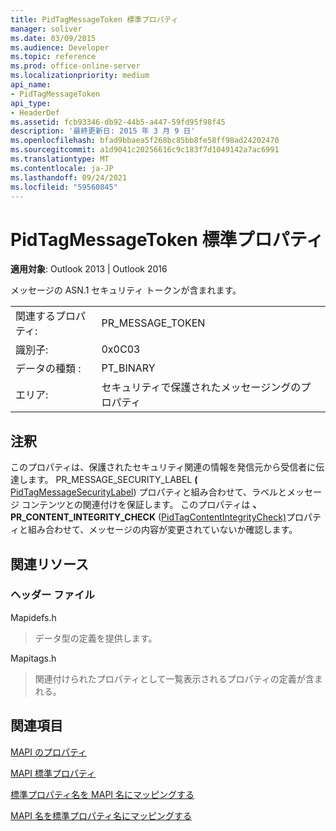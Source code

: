 ```yaml
---
title: PidTagMessageToken 標準プロパティ
manager: soliver
ms.date: 03/09/2015
ms.audience: Developer
ms.topic: reference
ms.prod: office-online-server
ms.localizationpriority: medium
api_name:
- PidTagMessageToken
api_type:
- HeaderDef
ms.assetid: fcb93346-db92-44b5-a447-59fd95f98f45
description: '最終更新日: 2015 年 3 月 9 日'
ms.openlocfilehash: bfad9bbaea5f268bc85bb8fe58ff98ad24202470
ms.sourcegitcommit: a1d9041c20256616c9c183f7d1049142a7ac6991
ms.translationtype: MT
ms.contentlocale: ja-JP
ms.lasthandoff: 09/24/2021
ms.locfileid: "59560845"
---
```

# <a name="pidtagmessagetoken-canonical-property"></a>PidTagMessageToken 標準プロパティ

  
  
**適用対象**: Outlook 2013 | Outlook 2016 
  
メッセージの ASN.1 セキュリティ トークンが含まれます。
  
|||
|:-----|:-----|
|関連するプロパティ:  <br/> |PR_MESSAGE_TOKEN  <br/> |
|識別子:  <br/> |0x0C03  <br/> |
|データの種類 :   <br/> |PT_BINARY  <br/> |
|エリア:  <br/> |セキュリティで保護されたメッセージングのプロパティ  <br/> |
   
## <a name="remarks"></a>注釈

このプロパティは、保護されたセキュリティ関連の情報を発信元から受信者に伝達します。 PR_MESSAGE_SECURITY_LABEL **(** [PidTagMessageSecurityLabel](pidtagmessagesecuritylabel-canonical-property.md)) プロパティと組み合わせて、ラベルとメッセージ コンテンツとの関連付けを保証します。 このプロパティは **、PR_CONTENT_INTEGRITY_CHECK** ([PidTagContentIntegrityCheck)](pidtagcontentintegritycheck-canonical-property.md)プロパティと組み合わせて、メッセージの内容が変更されていないか確認します。
  
## <a name="related-resources"></a>関連リソース

### <a name="header-files"></a>ヘッダー ファイル

Mapidefs.h
  
> データ型の定義を提供します。
    
Mapitags.h
  
> 関連付けられたプロパティとして一覧表示されるプロパティの定義が含まれる。
    
## <a name="see-also"></a>関連項目



[MAPI のプロパティ](mapi-properties.md)
  
[MAPI 標準プロパティ](mapi-canonical-properties.md)
  
[標準プロパティ名を MAPI 名にマッピングする](mapping-canonical-property-names-to-mapi-names.md)
  
[MAPI 名を標準プロパティ名にマッピングする](mapping-mapi-names-to-canonical-property-names.md)

